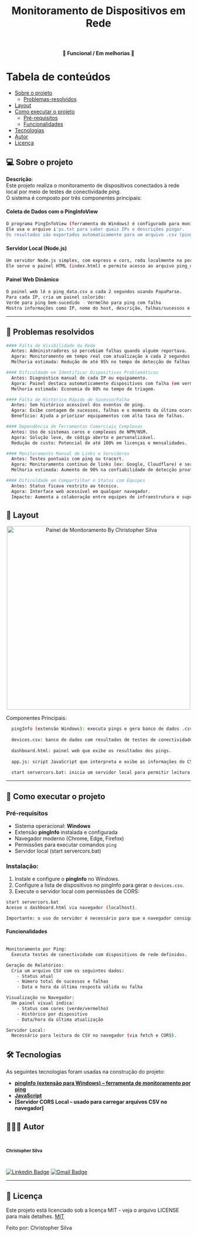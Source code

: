 <h1 align="center">Monitoramento de Dispositivos em Rede</h1>			
<br>
<h4 align="center"> 🚀 Funcional / Em melhorias 🚀 </h4>

Tabela de conteúdos
=================
<!--ts-->
   * [Sobre o projeto](#-sobre-o-projeto)
     * [Problemas-resolvidos](#-problemas-resolvidos)
   * [Layout](#-layout)
   * [Como executar o projeto](#-como-executar-o-projeto)
     * [Pré-requisitos](#pré-requisitos)
     * [Funcionalidades](#funcionalidades)
   * [Tecnologias](#-tecnologias)
   * [Autor](#-autor)
   * [Licença](#-licença)
<!--te-->

## 💻 Sobre o projeto

**Descrição**:  
Este projeto realiza o monitoramento de dispositivos conectados à rede local por meio de testes de conectividade *ping*.  
O sistema é composto por três componentes principais:

#### Coleta de Dados com o PingInfoView
```bash
O programa PingInfoView (ferramenta do Windows) é configurado para monitorar dispositivos através de ping contínuo.
Ele usa o arquivo i'ps.txt para saber quais IPs e descrições pingar.
Os resultados são exportados automaticamente para um arquivo .csv (ping_data.csv), contendo status, IP, nome do host, contagem de falhas/sucessos, entre outros.
```
#### Servidor Local (Node.js)
```bash
Um servidor Node.js simples, com express e cors, roda localmente na porta 8000.
Ele serve o painel HTML (index.html) e permite acesso ao arquivo ping_data.csv.
```
#### Painel Web Dinâmico
```bash
O painel web lê o ping_data.csv a cada 2 segundos usando PapaParse.
Para cada IP, cria um painel colorido:
Verde para ping bem-sucedido - Vermelho para ping com falha
Mostra informações como IP, nome do host, descrição, falhas/sucessos e últimas datas.
```
---

## 🚧 Problemas resolvidos

```bash
#### Falta de Visibilidade da Rede
  Antes: Administradores só percebiam falhas quando alguém reportava.
  Agora: Monitoramento em tempo real com atualização a cada 2 segundos.
  Melhoria estimada: Redução de até 95% no tempo de detecção de falhas.
```
```bash
#### Dificuldade em Identificar Dispositivos Problemáticos
  Antes: Diagnóstico manual de cada IP ou equipamento.
  Agora: Painel destaca automaticamente dispositivos com falha (em vermelho).
  Melhoria estimada: Economia de 80% no tempo de triagem.
```
```bash
#### Falta de Histórico Rápido de Sucesso/Falha
  Antes: Sem histórico acessível dos eventos de ping.
  Agora: Exibe contagem de sucessos, falhas e o momento da última ocorrência.
  Benefício: Ajuda a priorizar equipamentos com alta taxa de falhas.
```
```bash
#### Dependência de Ferramentas Comerciais Complexas
  Antes: Uso de sistemas caros e complexos de NPM/NSM.
  Agora: Solução leve, de código aberto e personalizável.
  Redução de custo: Potencial de até 100% em licenças e mensalidades.
```
```bash
#### Monitoramento Manual de Links e Servidores
  Antes: Testes pontuais com ping ou tracert.
  Agora: Monitoramento contínuo de links (ex: Google, Cloudflare) e servidores internos.
  Melhoria estimada: Aumento de 90% na confiabilidade de detecção proativa.
```
```bash
#### Dificuldade em Compartilhar o Status com Equipes
  Antes: Status ficava restrito ao técnico.
  Agora: Interface web acessível em qualquer navegador.
  Impacto: Aumenta a colaboração entre equipes de infraestrutura e suporte.
```

## 🎨 Layout

<p align="center" style="display: flex; align-items: flex-start; justify-content: center;">
<img alt="Painel de Monitoramento By Christopher Silva" title="#monitoramento-ping" src="https://i.pinimg.com/1200x/0c/1c/89/0c1c89ccdd86bcf83890e939f285c297.jpg" style="width:500px";/>
</p>

Componentes Principais:
```bash
  pingInfo (extensão Windows): executa pings e gera banco de dados .csv.
  
  devices.csv: banco de dados com resultados de testes de conectividade.
  
  dashboard.html: painel web que exibe os resultados dos pings.
  
  app.js: script JavaScript que interpreta e exibe as informações do CSV.
  
  start servercors.bat: inicia um servidor local para permitir leitura de arquivos locais via navegador.
```

---

## 🚀 Como executar o projeto

### Pré-requisitos

- Sistema operacional: **Windows**
- Extensão **pingInfo** instalada e configurada
- Navegador moderno (Chrome, Edge, Firefox)
- Permissões para executar comandos `ping`
- Servidor local (start servercors.bat)

### Instalação:

1. Instale e configure o **pingInfo** no Windows.
2. Configure a lista de dispositivos no pingInfo para gerar o `devices.csv`.
3. Execute o servidor local com permissões de CORS:
 ```bash
 start servercors.bat
 Acesse o dashboard.html via navegador (localhost).

Importante: o uso do servidor é necessário para que o navegador consiga acessar o .csv via fetch().
```
#### Funcionalidades
```bash

Monitoramento por Ping:
  Executa testes de conectividade com dispositivos de rede definidos.

Geração de Relatórios:
  Cria um arquivo CSV com os seguintes dados:
    - Status atual
    - Número total de sucessos e falhas
    - Data e hora da última resposta válida ou falha

Visualização no Navegador:
  Um painel visual indica:
    - Status com cores (verde/vermelho)
    - Histórico por dispositivo
    - Data/hora da última atualização

Servidor Local:
  Necessário para leitura do CSV no navegador (via fetch e CORS).

```
## 🛠 Tecnologias
As seguintes tecnologias foram usadas na construção do projeto:

- **[pingInfo (extensão para Windows) – ferramenta de monitoramento por ping](https://pinginfoview.com/)**
- **[JavaScript](https://www.javascript.com/)** 
- **[Servidor CORS Local – usado para carregar arquivos CSV no navegador]**

## 🦸🏻‍♂️ Autor

 <br>
  <sub><b><p>Christopher Silva</p></b></sub></a>
 <br />

[![Linkedin Badge](https://img.shields.io/badge/-Christopher%20Silva-blue?style=flat-square&logo=Linkedin&logoColor=white&link=https://www.linkedin.com/in/chris-f-silva//)](https://www.linkedin.com/in/chris-f-silva/) 
[![Gmail Badge](https://img.shields.io/badge/-chrisspfc.silva@gmail.com-c14438?style=flat-square&logo=Gmail&logoColor=white&link=mailto:daniel.rodrigues.soarees@gmail.com)](mailto:chrisspfc.silva@gmail.com)

---

## 📝 Licença

Este projeto está licenciado sob a licença MIT - veja o arquivo LICENSE para mais detalhes. [MIT](./LICENSE)

Feito por: Christopher Silva
